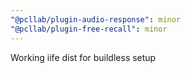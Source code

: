 ```yaml
---
"@pcllab/plugin-audio-response": minor
"@pcllab/plugin-free-recall": minor
---
```


Working iife dist for buildless setup
